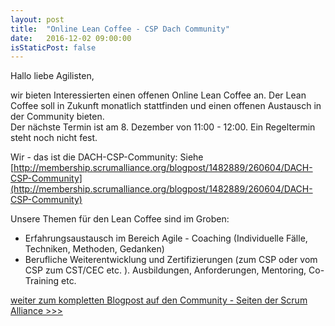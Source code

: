 ```yaml
---
layout: post
title:  "Online Lean Coffee - CSP Dach Community"
date:   2016-12-02 09:00:00
isStaticPost: false
---
```

Hallo liebe Agilisten,<br/>

wir bieten Interessierten einen offenen Online Lean Coffee an. Der Lean Coffee soll in Zukunft monatlich stattfinden und einen offenen Austausch in der Community bieten.<br/>
Der nächste Termin ist am 8. Dezember von 11:00 - 12:00.  Ein Regeltermin steht noch nicht fest.<br/>

Wir - das ist die DACH-CSP-Community: Siehe [http://membership.scrumalliance.org/blogpost/1482889/260604/DACH-CSP-Community](http://membership.scrumalliance.org/blogpost/1482889/260604/DACH-CSP-Community)<br/>

Unsere Themen für den Lean Coffee sind im Groben:<br/>
* Erfahrungsaustausch im Bereich Agile - Coaching (Individuelle Fälle, Techniken, Methoden, Gedanken)
* Berufliche Weiterentwicklung und Zertifizierungen (zum CSP oder vom CSP zum CST/CEC etc. ). Ausbildungen, Anforderungen, Mentoring, Co-Training etc.

[weiter zum kompletten Blogpost auf den Community - Seiten der Scrum Alliance >>>](http://membership.scrumalliance.org/blogpost/1482889/263590/Online-Lean-Coffee--CSP-Dach-Community)
